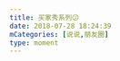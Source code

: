 ```yaml
---
title: 买家秀系列😕
date: 2018-07-28 18:24:39
mCategories: [说说,朋友圈]
type: moment
---
```


<div id="pics-20180728182439"></div>

<script src="/lib/moment/pics.js"></script>
<script>
var data = [
    {"link": "2018-07-28_000000.jpeg", "type": "shuoshuo"},
    {"link": "2018-07-28_000001.jpeg", "type": "shuoshuo"}
];
picsRender(data, "pics-20180728182439");
</script>

